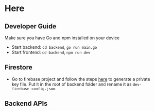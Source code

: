 # Here

## Developer Guide
Make sure you have Go and npm installed on your device

- Start backend: `cd backend`, `go run main.go`
- Start frontend: `cd backend`, `npm run dev`

## Firestore
- Go to firebase project and follow the steps [here](https://firebase.google.com/docs/admin/setup#initialize-sdk) to generate a private key file. Put it in the root of backend folder and rename it as `dev-firebase-config.json`

## Backend APIs